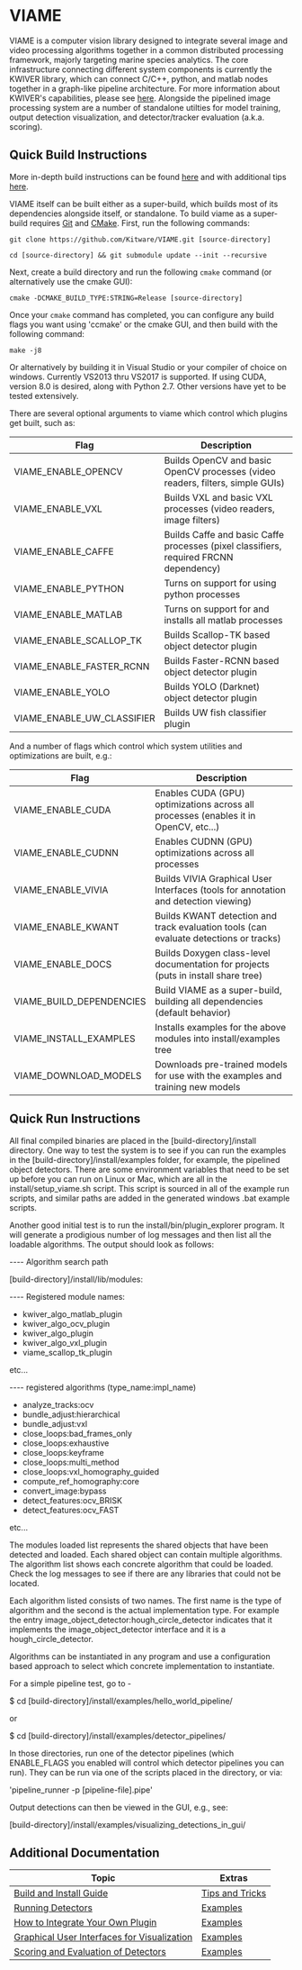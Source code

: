 
VIAME
=====

VIAME is a computer vision library designed to integrate several image and
video processing algorithms together in a common distributed processing framework,
majorly targeting marine species analytics. The core infrastructure connecting
different system components is currently the KWIVER library, which can connect
C/C++, python, and matlab nodes together in a graph-like pipeline architecture.
For more information about KWIVER's capabilities, please
see [here](https://github.com/Kitware/kwiver/). Alongside the pipelined image
processing system are a number of standalone utilties for model training,
output detection visualization, and detector/tracker evaluation (a.k.a. scoring).


Quick Build Instructions
------------------------

More in-depth build instructions can be found [here](doc/build_and_install_guide.rst)
and with additional tips [here](doc/build_tips_n_tricks.md).

VIAME itself can be built either as a super-build, which builds most of its
dependencies alongside itself, or standalone. To build viame as a super-build
requires [Git](https://git-scm.com/) and [CMake](https://cmake.org/). First,
run the following commands:

	git clone https://github.com/Kitware/VIAME.git [source-directory]

	cd [source-directory] && git submodule update --init --recursive

Next, create a build directory and run the following `cmake` command (or alternatively
use the cmake GUI):

	cmake -DCMAKE_BUILD_TYPE:STRING=Release [source-directory]

Once your `cmake` command has completed, you can configure any build flags you want
using 'ccmake' or the cmake GUI, and then build with the following command:

	make -j8

Or alternatively by building it in Visual Studio or your compiler of choice on windows.
Currently VS2013 thru VS2017 is supported. If using CUDA, version 8.0 is desired,
along with Python 2.7. Other versions have yet to be tested extensively.

There are several optional arguments to viame which control which plugins get built, such as:

<center>

| Flag                         | Description                                                                           |
|------------------------------|---------------------------------------------------------------------------------------|
| VIAME_ENABLE_OPENCV          | Builds OpenCV and basic OpenCV processes (video readers, filters, simple GUIs)        |
| VIAME_ENABLE_VXL             | Builds VXL and basic VXL processes (video readers, image filters)                     |
| VIAME_ENABLE_CAFFE           | Builds Caffe and basic Caffe processes (pixel classifiers, required FRCNN dependency) |
| VIAME_ENABLE_PYTHON          | Turns on support for using python processes                                           |
| VIAME_ENABLE_MATLAB          | Turns on support for and installs all matlab processes                                |
| VIAME_ENABLE_SCALLOP_TK      | Builds Scallop-TK based object detector plugin                                        |
| VIAME_ENABLE_FASTER_RCNN     | Builds Faster-RCNN based object detector plugin                                       |
| VIAME_ENABLE_YOLO            | Builds YOLO (Darknet) object detector plugin                                          |
| VIAME_ENABLE_UW_CLASSIFIER   | Builds UW fish classifier plugin                                                      |

</center>

And a number of flags which control which system utilities and optimizations are built, e.g.:

<center>

| Flag                         | Description                                                                                 |
|------------------------------|---------------------------------------------------------------------------------------------|
| VIAME_ENABLE_CUDA            | Enables CUDA (GPU) optimizations across all processes (enables it in OpenCV, etc...)        |
| VIAME_ENABLE_CUDNN           | Enables CUDNN (GPU) optimizations across all processes                                      |
| VIAME_ENABLE_VIVIA           | Builds VIVIA Graphical User Interfaces (tools for annotation and detection viewing)         |
| VIAME_ENABLE_KWANT           | Builds KWANT detection and track evaluation tools (can evaluate detections or tracks)       |
| VIAME_ENABLE_DOCS            | Builds Doxygen class-level documentation for projects (puts in install share tree)          |
| VIAME_BUILD_DEPENDENCIES     | Build VIAME as a super-build, building all dependencies (default behavior)                  |
| VIAME_INSTALL_EXAMPLES       | Installs examples for the above modules into install/examples tree                          |
| VIAME_DOWNLOAD_MODELS        | Downloads pre-trained models for use with the examples and training new models              |

</center>

Quick Run Instructions
----------------------

All final compiled binaries are placed in the [build-directory]/install directory.
One way to test the system is to see if you can run the examples in the [build-directory]/install/examples
folder, for example, the pipelined object detectors. There are some environment variables
that need to be set up before you can run on Linux or Mac, which are all in the
install/setup_viame.sh script. This script is sourced in all of the example run
scripts, and similar paths are added in the generated windows .bat example scripts.

Another good initial test is to run the install/bin/plugin_explorer program. It
will generate a prodigious number of log messages and then list all the loadable
algorithms. The output should look as follows:

---- Algorithm search path

[build-directory]/install/lib/modules:

---- Registered module names:

*  kwiver_algo_matlab_plugin
*  kwiver_algo_ocv_plugin
*  kwiver_algo_plugin
*  kwiver_algo_vxl_plugin
*  viame_scallop_tk_plugin

etc...


---- registered algorithms (type_name:impl_name)

*  analyze_tracks:ocv
*  bundle_adjust:hierarchical
*  bundle_adjust:vxl
*  close_loops:bad_frames_only
*  close_loops:exhaustive
*  close_loops:keyframe
*  close_loops:multi_method
*  close_loops:vxl_homography_guided
*  compute_ref_homography:core
*  convert_image:bypass
*  detect_features:ocv_BRISK
*  detect_features:ocv_FAST

etc...

The modules loaded list represents the shared objects that have been detected
and loaded. Each shared object can contain multiple algorithms. The algorithm
list shows each concrete algorithm that could be loaded. Check the log messages
to see if there are any libraries that could not be located.

Each algorithm listed consists of two names. The first name is the type of
algorithm and the second is the actual implementation type. For example the
entry image_object_detector:hough_circle_detector indicates that it implements
the image_object_detector interface and it is a hough_circle_detector.

Algorithms can be instantiated in any program and use a configuration based
approach to select which concrete implementation to instantiate.

For a simple pipeline test, go to -

$ cd [build-directory]/install/examples/hello_world_pipeline/

or

$ cd [build-directory]/install/examples/detector_pipelines/

In those directories, run one of the detector pipelines (which ENABLE_FLAGS you
enabled will control which detector pipelines you can run). They can be
run via one of the scripts placed in the directory, or via:

'pipeline_runner -p [pipeline-file].pipe'

Output detections can then be viewed in the GUI, e.g., see:

[build-directory]/install/examples/visualizing_detections_in_gui/

Additional Documentation
------------------------

| Topic                                                                    |  Extras                                                   |
|--------------------------------------------------------------------------|------------------------------------------------------------|
| [Build and Install Guide](doc/build_and_install_guide.rst)               |  [Tips and Tricks](doc/build_tips_n_tricks.md)             |
| [Running Detectors](doc/detector_introduction.rst)                       |  [Examples](examples/detector_pipelines)                   |
| [How to Integrate Your Own Plugin](doc/cxx_plugin_creation.md)           |  [Examples](plugins)                                       |
| [Graphical User Interfaces for Visualization](doc/vpview_gui_introduction.md) |  [Examples](examples/visualizing_detections_in_gui)   |
| [Scoring and Evaluation of Detectors](doc/vpview_gui_introduction.md)     |  [Examples](examples/visualizing_detections_in_gui)       |





 










